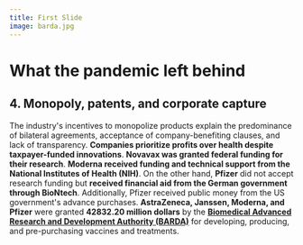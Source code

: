```yaml
---
title: First Slide
image: barda.jpg
---
```


# What the pandemic left behind
## 4. Monopoly, patents, and corporate capture

The industry's incentives to monopolize products explain the predominance of bilateral agreements, acceptance of company-benefiting clauses, and lack of transparency. **Companies prioritize profits over health despite taxpayer-funded innovations**. **Novavax was granted federal funding for their research**. **Moderna received funding and technical support from the National Institutes of Health (NIH)**. On the other hand, **Pfizer** did not accept research funding but **received financial aid from the German government through BioNtech**. Additionally, Pfizer received public money from the US government's advance purchases. **AstraZeneca, Janssen, Moderna, and Pfizer** were granted **42832.20 million dollars** by the [**Biomedical Advanced Research and Development Authority (BARDA)**](https://www.medicalcountermeasures.gov/app/barda/coronavirus/COVID19.aspx) for developing, producing, and pre-purchasing vaccines and treatments.
